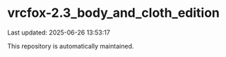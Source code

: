 # vrcfox-2.3_body_and_cloth_edition

Last updated: 2025-06-26 13:53:17

This repository is automatically maintained.
